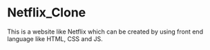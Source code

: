 # Netflix_Clone
This is a website like Netflix which can be created by using front end language like HTML, CSS and JS. 
